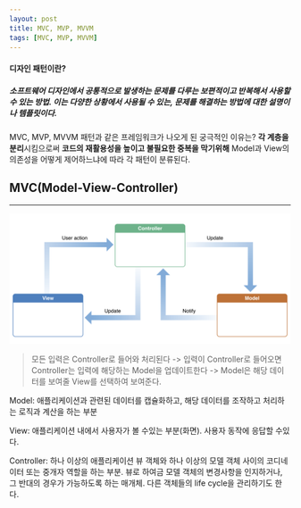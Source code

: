 ```yaml
---
layout: post
title: MVC, MVP, MVVM 
tags: [MVC, MVP, MVVM]
---
```

#### 디자인 패턴이란?

##### 소프트웨어 디자인에서 공통적으로 발생하는 문제를 다루는 보편적이고 반복해서 사용할 수 있는 방법. 이는 다양한 상황에서 사용될 수 있는, 문제를 해결하는 방법에 대한 설명이나 템플릿이다.

MVC, MVP, MVVM 패턴과 같은 프레임워크가 나오게 된 궁극적인 이유는?
**각 계층을 분리**시킴으로써 **코드의 재활용성을 높이고 불필요한 중복을 막기위해**
Model과 View의 의존성을 어떻게 제어하느냐에 따라 각 패턴이 분류된다.

## MVC(Model-View-Controller)
***
![MVC](/assets/img/MVC.png)

> 모든 입력은 Controller로 들어와 처리된다 -> 입력이 Controller로 들어오면 Controller는 입력에 해당하는 Model을 업데이트한다 -> Model은 해당 데이터를 보여줄 View를 선택하여 보여준다.

Model: 애플리케이션과 관련된 데이터를 캡슐화하고, 해당 데이터를 조작하고 처리하는 로직과 계산을 하는 부분

View: 애플리케이션 내에서 사용자가 볼 수있는 부분(화면). 사용자 동작에 응답할 수있다.

Controller: 하나 이상의 애플리케이션 뷰 객체와 하나 이상의 모델 객체 사이의 코디네이터 또는 중개자 역할을 하는 부분. 뷰로 하여금 모델 객체의 변경사항을 인지하거나, 그 반대의 경우가 가능하도록 하는 매개체. 다른 객체들의 life cycle을 관리하기도 한다.
